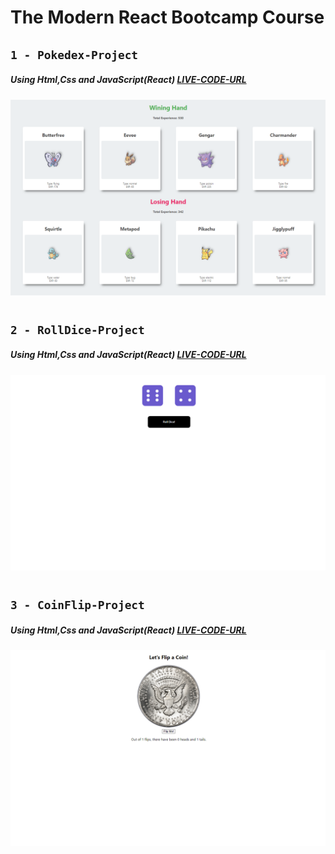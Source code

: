 # The Modern React Bootcamp Course

## `1 - Pokedex-Project`

##### Using Html,Css and JavaScript(React) [LIVE-CODE-URL](https://cs-pokedex-dova.netlify.app/)

![](images/Pokedex.png)

#

## `2 - RollDice-Project`

##### Using Html,Css and JavaScript(React) [LIVE-CODE-URL](https://cs-rolldice-dova.netlify.app/)

![](images/RollDice.png)

#

## `3 - CoinFlip-Project`

##### Using Html,Css and JavaScript(React) [LIVE-CODE-URL](https://cs-coinflip-dova.netlify.app/)

![](images/CoinFlip.png)
